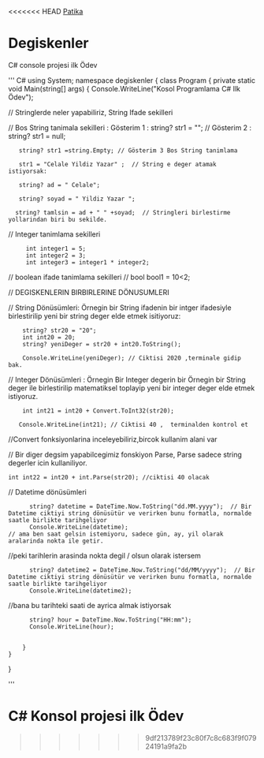 <<<<<<< HEAD
[Patika](www.patika.dev)

# Degiskenler
C# console projesi ilk Ödev

''' C#
using System;
namespace degiskenler
{
 class Program
{
    private static void Main(string[] args)
    {
        Console.WriteLine("Kosol Programlama C# Ilk Ödev");

// Stringlerde neler yapabiliriz, String Ifade sekilleri

// Bos String tanimala sekilleri :   Gösterim 1 : string? str1 = "";     // Gösterim 2 :     string? str1 = null;

       string? str1 =string.Empty; // Gösterim 3 Bos String tanimlama

       str1 = "Celale Yildiz Yazar" ;  // String e deger atamak istiyorsak:
        
       string? ad = " Celale";
       
       string? soyad = " Yildiz Yazar ";

      string? tamlsin = ad + " " +soyad;  // Stringleri birlestirme yollarindan biri bu sekilde.

// Integer tanimlama sekilleri

         int integer1 = 5;
         int integer2 = 3;
         int integer3 = integer1 * integer2;

// boolean ifade tanimlama sekilleri    //   bool bool1 = 10<2;

// DEGISKENLERIN BIRBIRLERINE DÖNUSUMLERI

// String Dönüsümleri: Örnegin bir String ifadenin  bir intger ifadesiyle birlestirilip yeni bir string deger elde etmek isitiyoruz:

        string? str20 = "20";
        int int20 = 20;
        string? yeniDeger = str20 + int20.ToString();
        
        Console.WriteLine(yeniDeger); // Ciktisi 2020 ,terminale gidip bak.

//  Integer Dönüsümleri : Örnegin Bir Integer degerin bir Örnegin bir String deger ile birlestirilip matematiksel toplayip yeni bir integer deger elde etmek istiyoruz.

        int int21 = int20 + Convert.ToInt32(str20);
        
       Console.WriteLine(int21); // Ciktisi 40 ,  terminalden kontrol et

//Convert fonksiyonlarina inceleyebiliriz,bircok kullanim alani var


// Bir diger degsim yapabilcegimiz fonskiyon Parse, Parse sadece string degerler icin kullaniliyor.

    int int22 = int20 + int.Parse(str20); //ciktisi 40 olacak

// Datetime dönüsümleri

          string? datetime = DateTime.Now.ToString("dd.MM.yyyy");  // Bir Datetime ciktiyi string dönüsütür ve verirken bunu formatla, normalde saatle birlikte tarihgeliyor
          Console.WriteLine(datetime);                                                            // ama ben saat gelsin istemiyoru, sadece gün, ay, yil olarak aralarinda nokta ile getir.

//peki tarihlerin arasinda nokta degil / olsun olarak istersem 

          string? datetime2 = DateTime.Now.ToString("dd/MM/yyyy");  // Bir Datetime ciktiyi string dönüsütür ve verirken bunu formatla, normalde saatle birlikte tarihgeliyor
          Console.WriteLine(datetime2);  

//bana bu tarihteki saati de ayrica almak istiyorsak

          string? hour = DateTime.Now.ToString("HH:mm");
          Console.WriteLine(hour);
        
 
        }
    }
}


'''

# C# Konsol projesi ilk Ödev
>>>>>>> 9df213789f23c80f7c8c683f9f07924191a9fa2b
